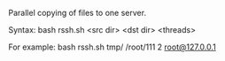 Parallel copying of files to one server.

Syntax:
bash rssh.sh \<src dir\> \<dst dir\> \<threads\>

For example:
bash rssh.sh tmp/ /root/111 2 root@127.0.0.1

